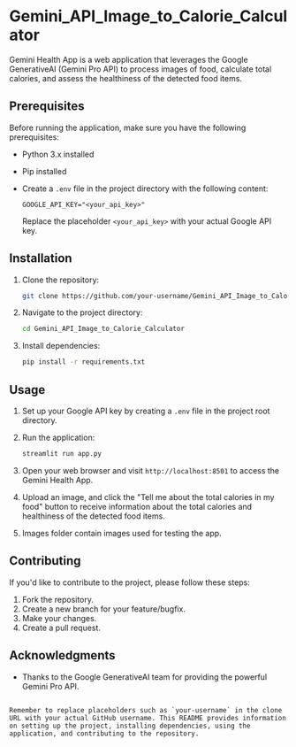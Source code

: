 # Gemini_API_Image_to_Calorie_Calculator

Gemini Health App is a web application that leverages the Google GenerativeAI (Gemini Pro API) to process images of food, calculate total calories, and assess the healthiness of the detected food items.

## Prerequisites

Before running the application, make sure you have the following prerequisites:

- Python 3.x installed
- Pip installed
- Create a `.env` file in the project directory with the following content:

  ```env
  GOOGLE_API_KEY="<your_api_key>"
  ```

  Replace the placeholder `<your_api_key>` with your actual Google API key.

## Installation

1. Clone the repository:

   ```bash
   git clone https://github.com/your-username/Gemini_API_Image_to_Calorie_Calculator.git
   ```

2. Navigate to the project directory:

   ```bash
   cd Gemini_API_Image_to_Calorie_Calculator
   ```

3. Install dependencies:

   ```bash
   pip install -r requirements.txt
   ```

## Usage

1. Set up your Google API key by creating a `.env` file in the project root directory.

2. Run the application:

   ```bash
   streamlit run app.py
   ```

3. Open your web browser and visit `http://localhost:8501` to access the Gemini Health App.

4. Upload an image, and click the "Tell me about the total calories in my food" button to receive information about the total calories and healthiness of the detected food items.

5. Images folder contain images used for testing the app.

## Contributing

If you'd like to contribute to the project, please follow these steps:

1. Fork the repository.
2. Create a new branch for your feature/bugfix.
3. Make your changes.
4. Create a pull request.

## Acknowledgments

- Thanks to the Google GenerativeAI team for providing the powerful Gemini Pro API.

```

Remember to replace placeholders such as `your-username` in the clone URL with your actual GitHub username. This README provides information on setting up the project, installing dependencies, using the application, and contributing to the repository.
